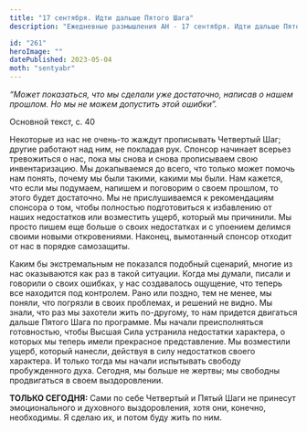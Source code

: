 ```yaml
---
title: "17 сентября. Идти дальше Пятого Шага"
description: "Ежедневные размышления АН - 17 сентября. Идти дальше Пятого Шага"

id: "261"
heroImage: ""
datePublished: 2023-05-04
moth: "sentyabr"
---
```


_“Может показаться, что мы сделали уже достаточно, написав о нашем прошлом. Но
мы не можем допустить этой ошибки”._

Основной текст, с. 40

Некоторые из нас не очень-то жаждут прописывать Четвертый Шаг; другие работают
над ним, не покладая рук. Спонсор начинает всерьез тревожиться о нас, пока мы
снова и снова прописываем свою инвентаризацию. Мы докапываемся до всего, что
только может помочь нам понять, почему мы были такими, какими мы были. Нам
кажется, что если мы подумаем, напишем и поговорим о своем прошлом, то этого
будет достаточно. Мы не прислушиваемся к рекомендациям спонсора о том, чтобы
полностью подготовиться к избавлению от наших недостатков или возместить
ущерб, который мы причинили. Мы просто пишем еще больше о своих недостатках и
с упоением делимся своими новыми откровениями. Наконец, вымотанный спонсор
отходит от нас в порядке самозащиты.

Каким бы экстремальным не показался подобный сценарий, многие из нас
оказываются как раз в такой ситуации. Когда мы думали, писали и говорили о
своих ошибках, у нас создавалось ощущение, что теперь все находится под
контролем. Рано или поздно, тем не менее, мы поняли, что погрязли в своих
проблемах, и решений не видно. Мы знали, что раз мы захотели жить по-другому,
то нам придется двигаться дальше Пятого Шага по программе. Мы начали
преисполняться готовностью, чтобы Высшая Сила устранила недостатки характера,
о которых мы теперь имели прекрасное представление. Мы возместили ущерб,
который нанесли, действуя в силу недостатков своего характера. И только тогда
мы начали испытывать свободу пробужденного духа. Сегодня, мы больше не жертвы;
мы свободны продвигаться в своем выздоровлении.

**ТОЛЬКО СЕГОДНЯ:** Сами по себе Четвертый и Пятый Шаги не принесут
эмоционального и духовного выздоровления, хотя они, конечно, необходимы. Я
сделаю их, и потом буду жить по ним.
